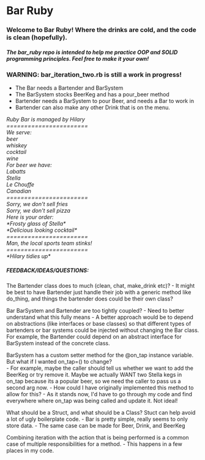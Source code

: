 # Bar Ruby

### Welcome to Bar Ruby!  Where the drinks are cold, and the code is clean (hopefully).

##### The bar_ruby repo is intended to help me practice OOP and SOLID programming principles.  Feel free to make it your own!

### WARNING: bar_iteration_two.rb is still a work in progress!

- The Bar needs a Bartender and BarSystem
- The BarSystem stocks BeerKeg and has a pour_beer method
- Bartender needs a BarSystem to pour Beer, and needs a Bar to work in
- Bartender can also make any other Drink that is on the menu.

<em>
Ruby Bar is managed by Hilary  <br/>
======================= <br/>
We serve:<br/>
beer<br/>
whiskey<br/>
cocktail<br/>
wine<br/>
For beer we have:<br/>
Labatts<br/>
Stella<br/>
Le Chouffe<br/>
Canadian<br/>
=======================<br/>
Sorry, we don't sell fries<br/>
Sorry, we don't sell pizza<br/>
Here is your order:<br/>
*Frosty glass of Stella*<br/>
*Delicious looking cocktail*<br/>
=======================<br/>
Man, the local sports team stinks!<br/>
=======================<br/>
*Hilary tidies up*
</em>


##### FEEDBACK/IDEAS/QUESTIONS:

The Bartender class does to much (clean, chat, make_drink etc)?
    - It might be best to have Bartender just handle their job with a generic method like do_thing, and things the bartender does could be their own class?

Bar BarSystem and Bartender are too tightly coupled?
    - Need to better understand what this fully means
    - A better approach would be to depend on abstractions (like interfaces or base classes) so that different types of bartenders or bar systems could be injected without changing the Bar class.  For example, the Bartender could depend on an abstract interface for BarSystem instead of the concrete class.

BarSystem has a custom setter method for the @on_tap instance variable.  But what if I wanted on_tap=() to change?  
    - For example, maybe the caller should tell us whether we want to add the BeerKeg or try remove it.  Maybe we actually WANT two Stella kegs in on_tap because its a popular beer, so we need the caller to pass us a second arg now.
    - How could I have originally implemented this method to allow for this?
    - As it stands now, I'd have to go through my code and find everywhere where on_tap was being called and update it.  Not ideal!

What should be a Struct, and what should be a Class?  Stuct can help avoid a lot of ugly boilerplate code.
    - Bar is pretty simple, really seems to only store data.
    - The same case can be made for Beer, Drink, and BeerKeg

Combining iteration with the action that is being performed is a common case of multiple responsibilities for a method.
    - This happens in a few places in my code.
